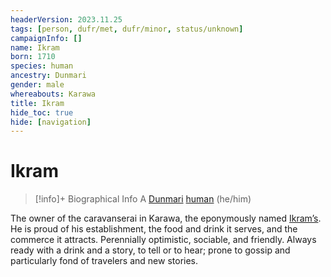 ```yaml
---
headerVersion: 2023.11.25
tags: [person, dufr/met, dufr/minor, status/unknown]
campaignInfo: []
name: Ikram
born: 1710
species: human
ancestry: Dunmari
gender: male
whereabouts: Karawa
title: Ikram
hide_toc: true
hide: [navigation]
---
```

# Ikram
>[!info]+ Biographical Info
> A [Dunmari](<../../gazetteer/greater-dunmar/realms/dunmar/dunmar.md>) [human](<../../species/humans/humans.md>) (he/him)
> 
>> 

The owner of the caravanserai in Karawa, the eponymously named [Ikram’s](<../../gazetteer/greater-dunmar/realms/dunmar/eastern-dunmar/ikrams.md>). He is proud of his establishment, the food and drink it serves, and the commerce it attracts. Perennially optimistic, sociable, and friendly. Always ready with a drink and a story, to tell or to hear; prone to gossip and particularly fond of travelers and new stories. 

